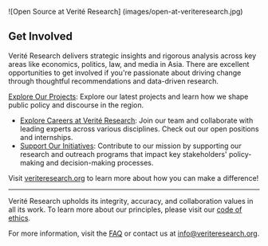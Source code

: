 ![Open Source at Verité Research] (images/open-at-veriteresearch.jpg)

## Get Involved

Verité Research delivers strategic insights and rigorous analysis across key areas like economics, politics, law, and media in Asia. There are excellent opportunities to get involved if you're passionate about driving change through thoughtful recommendations and data-driven research.

[Explore Our Projects](https://www.veriteresearch.org/research/ ): Explore our latest projects and learn how we shape public policy and discourse in the region.
- [Explore Careers at Verité Research](https://www.veriteresearch.org/careers/): Join our team and collaborate with leading experts across various disciplines. Check out our open positions and internships.
- [Support Our Initiatives](https://www.veriteresearch.org/donate/): Contribute to our mission by supporting our research and outreach programs that impact key stakeholders' policy-making and decision-making processes.

Visit [veriteresearch.org](https://www.veriteresearch.org) to learn more about how you can make a difference!

---

Verité Research upholds its integrity, accuracy, and collaboration values in all its work. To learn more about our principles, please visit our [code of ethics](https://www.veriteresearch.org/about-us/).

For more information, visit the [FAQ](https://www.veriteresearch.org/about-us/) or contact us at [info@veriteresearch.org](mailto:info@veriteresearch.org).
